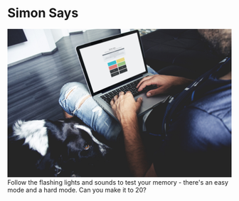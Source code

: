 # Simon Says
![Simon Says screenshot](simon_says_ss.jpg)
Follow the flashing lights and sounds to test your memory - there's an easy mode and a hard mode. Can you make it to 20?
